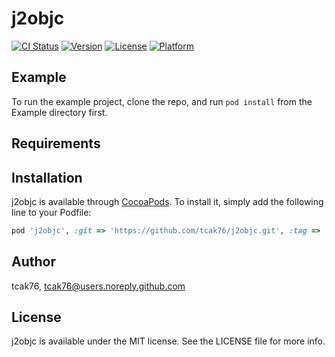 # j2objc

[![CI Status](https://img.shields.io/travis/tcak76/j2objc.svg?style=flat)](https://travis-ci.org/tcak76/j2objc)
[![Version](https://img.shields.io/cocoapods/v/j2objc.svg?style=flat)](https://cocoapods.org/pods/j2objc)
[![License](https://img.shields.io/cocoapods/l/j2objc.svg?style=flat)](https://cocoapods.org/pods/j2objc)
[![Platform](https://img.shields.io/cocoapods/p/j2objc.svg?style=flat)](https://cocoapods.org/pods/j2objc)

## Example

To run the example project, clone the repo, and run `pod install` from the Example directory first.

## Requirements

## Installation

j2objc is available through [CocoaPods](https://cocoapods.org). To install
it, simply add the following line to your Podfile:

```ruby
pod 'j2objc', :git => 'https://github.com/tcak76/j2objc.git', :tag => '<version no>'
```

## Author

tcak76, tcak76@users.noreply.github.com

## License

j2objc is available under the MIT license. See the LICENSE file for more info.
